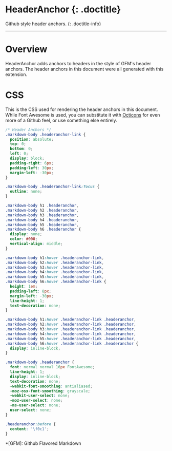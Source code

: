 # HeaderAnchor {: .doctitle}
Github style header anchors.
{: .doctitle-info}

---

# Overview
HeaderAnchor adds anchors to headers in the style of GFM's header anchors. The header anchors in this document were all generated with this extension.

# CSS
This is the CSS used for rendering the header anchors in this document. While Font Awesome is used, you can substitute it with [Octicons](https://octicons.github.com/) for even more of a Github feel, or use something else entirely.

```css
/* Header Anchors */
.markdown-body .headeranchor-link {
  position: absolute;
  top: 0;
  bottom: 0;
  left: 0;
  display: block;
  padding-right: 6px;
  padding-left: 30px;
  margin-left: -30px;
}

.markdown-body .headeranchor-link:focus {
  outline: none;
}

.markdown-body h1 .headeranchor,
.markdown-body h2 .headeranchor,
.markdown-body h3 .headeranchor,
.markdown-body h4 .headeranchor,
.markdown-body h5 .headeranchor,
.markdown-body h6 .headeranchor {
  display: none;
  color: #000;
  vertical-align: middle;
}

.markdown-body h1:hover .headeranchor-link,
.markdown-body h2:hover .headeranchor-link,
.markdown-body h3:hover .headeranchor-link,
.markdown-body h4:hover .headeranchor-link,
.markdown-body h5:hover .headeranchor-link,
.markdown-body h6:hover .headeranchor-link {
  height: 1em;
  padding-left: 8px;
  margin-left: -30px;
  line-height: 1;
  text-decoration: none;
}

.markdown-body h1:hover .headeranchor-link .headeranchor,
.markdown-body h2:hover .headeranchor-link .headeranchor,
.markdown-body h3:hover .headeranchor-link .headeranchor,
.markdown-body h4:hover .headeranchor-link .headeranchor,
.markdown-body h5:hover .headeranchor-link .headeranchor,
.markdown-body h6:hover .headeranchor-link .headeranchor {
  display: inline-block;
}

.markdown-body .headeranchor {
  font: normal normal 16px FontAwesome;
  line-height: 1;
  display: inline-block;
  text-decoration: none;
  -webkit-font-smoothing: antialiased;
  -moz-osx-font-smoothing: grayscale;
  -webkit-user-select: none;
  -moz-user-select: none;
  -ms-user-select: none;
  user-select: none;
}

.headeranchor:before {
  content: '\f0c1';
}
```

*[GFM]:  Github Flavored Markdown

